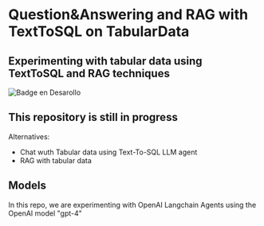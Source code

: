 # Question&Answering and RAG with TextToSQL on TabularData
## Experimenting with tabular data using TextToSQL and RAG techniques

 ![Badge en Desarollo](https://img.shields.io/badge/STATUS-EN%20DESAROLLO-green)

## This repository is still in progress

Alternatives:
- Chat wuth Tabular data using Text-To-SQL LLM agent
- RAG with tabular data

## Models

In this repo, we are experimenting with OpenAI Langchain Agents using the OpenAI model "gpt-4"


